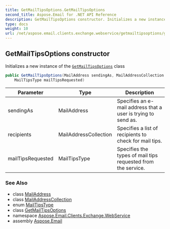 ```yaml
---
title: GetMailTipsOptions.GetMailTipsOptions
second_title: Aspose.Email for .NET API Reference
description: GetMailTipsOptions constructor. Initializes a new instance of the GetMailTipsOptions class
type: docs
weight: 10
url: /net/aspose.email.clients.exchange.webservice/getmailtipsoptions/getmailtipsoptions/
---
```

## GetMailTipsOptions constructor

Initializes a new instance of the [`GetMailTipsOptions`](../) class

```csharp
public GetMailTipsOptions(MailAddress sendingAs, MailAddressCollection recipients, 
    MailTipsType mailTipsRequested)
```

| Parameter | Type | Description |
| --- | --- | --- |
| sendingAs | MailAddress | Specifies an e-mail address that a user is trying to send as. |
| recipients | MailAddressCollection | Specifies a list of recipients to check for mail tips. |
| mailTipsRequested | MailTipsType | Specifies the types of mail tips requested from the service. |

### See Also

* class [MailAddress](../../../aspose.email/mailaddress/)
* class [MailAddressCollection](../../../aspose.email/mailaddresscollection/)
* enum [MailTipsType](../../mailtipstype/)
* class [GetMailTipsOptions](../)
* namespace [Aspose.Email.Clients.Exchange.WebService](../../getmailtipsoptions/)
* assembly [Aspose.Email](../../../)


